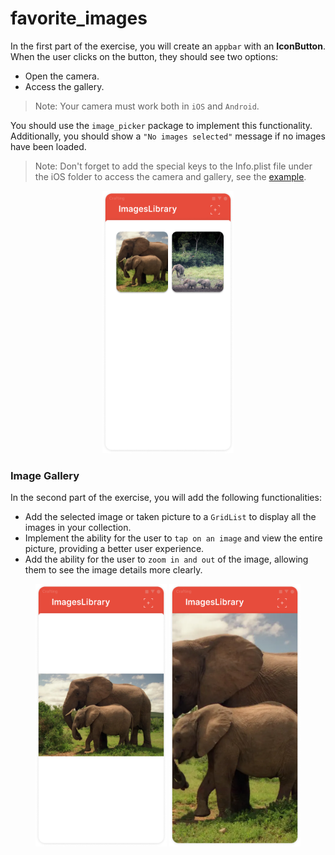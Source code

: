 # favorite_images

In the first part of the exercise, you will create an `appbar` with an **IconButton**.
When the user clicks on the button, they should see two options:

- Open the camera.
- Access the gallery.

> Note: Your camera must work both in `iOS` and `Android`.

You should use the `image_picker` package to implement this functionality. Additionally, you should show a `"No images selected"` message if no images have been loaded.

> Note: Don't forget to add the special keys to the Info.plist file under the iOS folder to access the camera and gallery, see the [example](https://developer.apple.com/library/archive/documentation/General/Reference/InfoPlistKeyReference/Articles/AboutInformationPropertyListFiles.html).

<center>
<img src="./resources/imageLibrary.01.png?raw=true" style = "width: 210px !important; height: 420px !important;"/>
</center>

### Image Gallery

In the second part of the exercise, you will add the following functionalities:

- Add the selected image or taken picture to a `GridList` to display all the images in your collection.
- Implement the ability for the user to `tap on an image` and view the entire picture, providing a better user experience.
- Add the ability for the user to `zoom in and out` of the image, allowing them to see the image details more clearly.

<center>
<img src="./resources/imageLibrary.02.png?raw=true" style = "width: 210px !important; height: 420px !important;"/>
<img src="./resources/imageLibrary.03.png?raw=true" style = "width: 210px !important; height: 420px !important;"/>
</center>